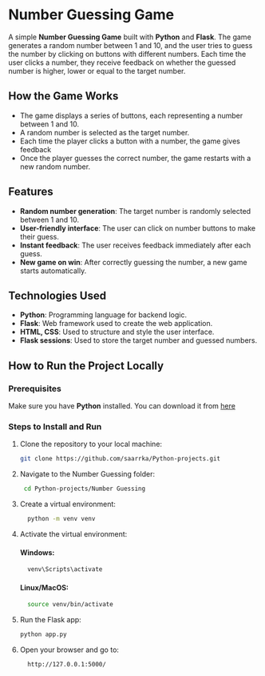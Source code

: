 # Number Guessing Game

A simple **Number Guessing Game** built with **Python** and **Flask**. The game generates a random number between 1 and 10, and the user tries to guess the number 
by clicking on buttons with different numbers. Each time the user clicks a number, they receive feedback on whether the guessed number is higher, lower or equal to the target number.

## How the Game Works

- The game displays a series of buttons, each representing a number between 1 and 10.
- A random number is selected as the target number.
- Each time the player clicks a button with a number, the game gives feedback
- Once the player guesses the correct number, the game restarts with a new random number.

## Features

- **Random number generation**: The target number is randomly selected between 1 and 10.
- **User-friendly interface**: The user can click on number buttons to make their guess.
- **Instant feedback**: The user receives feedback immediately after each guess.
- **New game on win**: After correctly guessing the number, a new game starts automatically.

## Technologies Used

- **Python**: Programming language for backend logic.
- **Flask**: Web framework used to create the web application.
- **HTML, CSS**: Used to structure and style the user interface.
- **Flask sessions**: Used to store the target number and guessed numbers.

## How to Run the Project Locally

### Prerequisites
Make sure you have **Python** installed. You can download it from [here](https://www.python.org/downloads/)

### Steps to Install and Run

1. Clone the repository to your local machine:
   ```bash
   git clone https://github.com/saarrka/Python-projects.git

2. Navigate to the Number Guessing folder:
   ```bash
    cd Python-projects/Number Guessing

3. Create a virtual environment:
   ```bash
     python -m venv venv

4. Activate the virtual environment:
   #### Windows:
   ```bash
     venv\Scripts\activate
   ```
   #### Linux/MacOS:
   ```bash
     source venv/bin/activate
   ```
   
5. Run the Flask app:
   ```bash
   python app.py
   
6. Open your browser and go to:
   ```bash
     http://127.0.0.1:5000/
       
   
  
